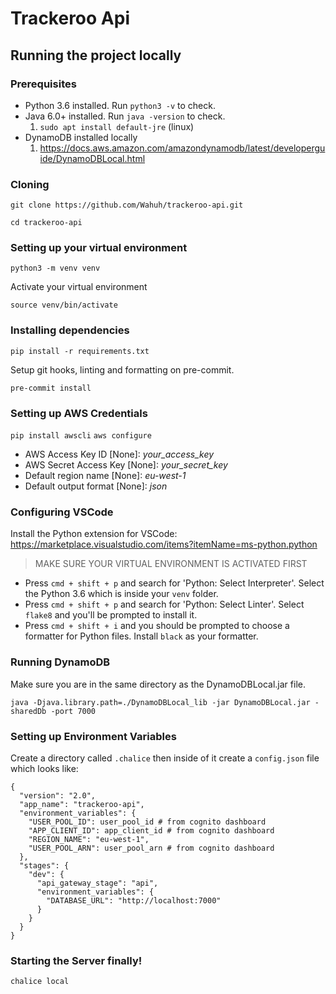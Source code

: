 # Trackeroo Api

## Running the project locally

### Prerequisites

- Python 3.6 installed. Run `python3 -v` to check.
- Java 6.0+ installed. Run `java -version` to check.
  1. `sudo apt install default-jre` (linux)
- DynamoDB installed locally
  1. https://docs.aws.amazon.com/amazondynamodb/latest/developerguide/DynamoDBLocal.html

### Cloning

`git clone https://github.com/Wahuh/trackeroo-api.git`

`cd trackeroo-api`

### Setting up your virtual environment

`python3 -m venv venv`

Activate your virtual environment

`source venv/bin/activate`

### Installing dependencies

`pip install -r requirements.txt`

Setup git hooks, linting and formatting on pre-commit.

`pre-commit install`

### Setting up AWS Credentials

`pip install awscli`
`aws configure`

- AWS Access Key ID [None]: _your_access_key_
- AWS Secret Access Key [None]: _your_secret_key_
- Default region name [None]: _eu-west-1_
- Default output format [None]: _json_

### Configuring VSCode

Install the Python extension for VSCode: https://marketplace.visualstudio.com/items?itemName=ms-python.python

> MAKE SURE YOUR VIRTUAL ENVIRONMENT IS ACTIVATED FIRST

- Press `cmd + shift + p` and search for 'Python: Select Interpreter'. Select the Python 3.6 which is inside your `venv` folder.
- Press `cmd + shift + p` and search for 'Python: Select Linter'. Select `flake8` and you'll be prompted to install it.
- Press `cmd + shift + i` and you should be prompted to choose a formatter for Python files. Install `black` as your formatter.

### Running DynamoDB

Make sure you are in the same directory as the DynamoDBLocal.jar file.

`java -Djava.library.path=./DynamoDBLocal_lib -jar DynamoDBLocal.jar -sharedDb -port 7000`

### Setting up Environment Variables

Create a directory called `.chalice` then inside of it create a `config.json` file which looks like:

```
{
  "version": "2.0",
  "app_name": "trackeroo-api",
  "environment_variables": {
    "USER_POOL_ID": user_pool_id # from cognito dashboard
    "APP_CLIENT_ID": app_client_id # from cognito dashboard
    "REGION_NAME": "eu-west-1",
    "USER_POOL_ARN": user_pool_arn # from cognito dashboard
  },
  "stages": {
    "dev": {
      "api_gateway_stage": "api",
      "environment_variables": {
        "DATABASE_URL": "http://localhost:7000"
      }
    }
  }
}

```

### Starting the Server finally!

`chalice local`
